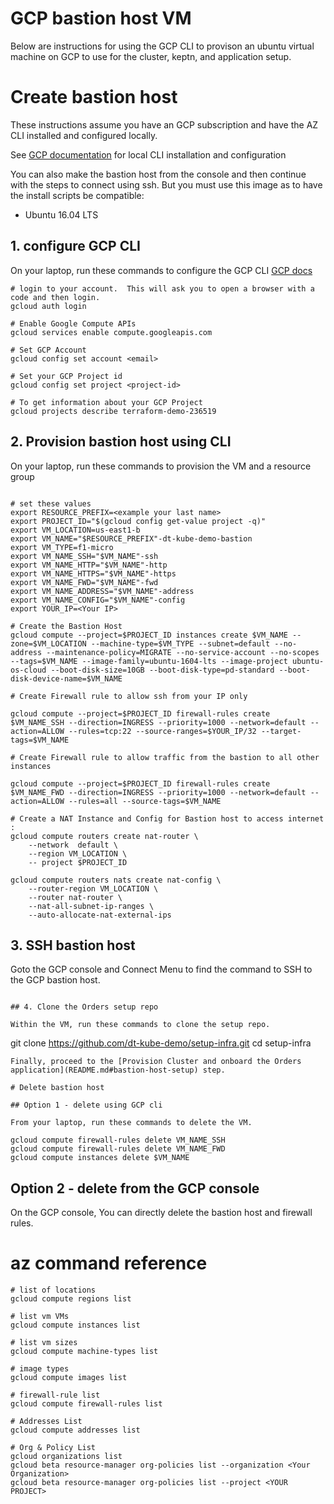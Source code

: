 # GCP bastion host VM

Below are instructions for using the GCP CLI to provison an ubuntu virtual machine on GCP to use for the cluster, keptn, and application setup.

# Create bastion host

These instructions assume you have an GCP subscription and have the AZ CLI installed and configured locally.
 
See [GCP documentation](https://cloud.google.com/sdk/) for local CLI installation and configuration

You can also make the bastion host from the console and then continue with the steps to connect using ssh.  But you must use this image as to have the install scripts be compatible:
* Ubuntu 16.04 LTS

## 1. configure GCP CLI 

On your laptop, run these commands to configure the GCP CLI [GCP docs](https://cloud.google.com/sdk/)
```
# login to your account.  This will ask you to open a browser with a code and then login.
gcloud auth login

# Enable Google Compute APIs
gcloud services enable compute.googleapis.com

# Set GCP Account
gcloud config set account <email>

# Set your GCP Project id
gcloud config set project <project-id>

# To get information about your GCP Project
gcloud projects describe terraform-demo-236519
```

## 2. Provision bastion host using CLI

On your laptop, run these commands to provision the VM and a resource group
```

# set these values
export RESOURCE_PREFIX=<example your last name>
export PROJECT_ID="$(gcloud config get-value project -q)"
export VM_LOCATION=us-east1-b 
export VM_NAME="$RESOURCE_PREFIX"-dt-kube-demo-bastion
export VM_TYPE=f1-micro
export VM_NAME_SSH="$VM_NAME"-ssh
export VM_NAME_HTTP="$VM_NAME"-http
export VM_NAME_HTTPS="$VM_NAME"-https
export VM_NAME_FWD="$VM_NAME"-fwd
export VM_NAME_ADDRESS="$VM_NAME"-address
export VM_NAME_CONFIG="$VM_NAME"-config
export YOUR_IP=<Your IP>

# Create the Bastion Host
gcloud compute --project=$PROJECT_ID instances create $VM_NAME --zone=$VM_LOCATION --machine-type=$VM_TYPE --subnet=default --no-address --maintenance-policy=MIGRATE --no-service-account --no-scopes --tags=$VM_NAME --image-family=ubuntu-1604-lts --image-project ubuntu-os-cloud --boot-disk-size=10GB --boot-disk-type=pd-standard --boot-disk-device-name=$VM_NAME

# Create Firewall rule to allow ssh from your IP only

gcloud compute --project=$PROJECT_ID firewall-rules create $VM_NAME_SSH --direction=INGRESS --priority=1000 --network=default --action=ALLOW --rules=tcp:22 --source-ranges=$YOUR_IP/32 --target-tags=$VM_NAME

# Create Firewall rule to allow traffic from the bastion to all other instances

gcloud compute --project=$PROJECT_ID firewall-rules create $VM_NAME_FWD --direction=INGRESS --priority=1000 --network=default --action=ALLOW --rules=all --source-tags=$VM_NAME

# Create a NAT Instance and Config for Bastion host to access internet :
gcloud compute routers create nat-router \
    --network  default \
    --region VM_LOCATION \
    -- project $PROJECT_ID

gcloud compute routers nats create nat-config \
    --router-region VM_LOCATION \
    --router nat-router \
    --nat-all-subnet-ip-ranges \
    --auto-allocate-nat-external-ips 

```

## 3. SSH bastion host

Goto the GCP console and Connect Menu to find the command to SSH to the GCP bastion host.
```

## 4. Clone the Orders setup repo

Within the VM, run these commands to clone the setup repo.
```
git clone https://github.com/dt-kube-demo/setup-infra.git
cd setup-infra
```
Finally, proceed to the [Provision Cluster and onboard the Orders application](README.md#bastion-host-setup) step.

# Delete bastion host

## Option 1 - delete using GCP cli

From your laptop, run these commands to delete the VM. 

gcloud compute firewall-rules delete VM_NAME_SSH
gcloud compute firewall-rules delete VM_NAME_FWD 
gcloud compute instances delete $VM_NAME
```

## Option 2 - delete from the GCP console

On the GCP console, You can directly delete the bastion host and firewall rules.

# az command reference

```
# list of locations
gcloud compute regions list

# list vm VMs
gcloud compute instances list

# list vm sizes
gcloud compute machine-types list

# image types
gcloud compute images list

# firewall-rule list
gcloud compute firewall-rules list

# Addresses List
gcloud compute addresses list

# Org & Policy List
gcloud organizations list
gcloud beta resource-manager org-policies list --organization <Your Organization>
gcloud beta resource-manager org-policies list --project <YOUR PROJECT>

```